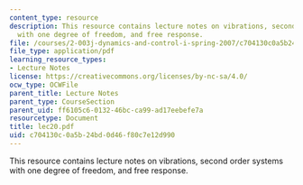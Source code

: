 ```yaml
---
content_type: resource
description: This resource contains lecture notes on vibrations, second order systems
  with one degree of freedom, and free response.
file: /courses/2-003j-dynamics-and-control-i-spring-2007/c704130c0a5b24bd0d46f80c7e12d990_lec20.pdf
file_type: application/pdf
learning_resource_types:
- Lecture Notes
license: https://creativecommons.org/licenses/by-nc-sa/4.0/
ocw_type: OCWFile
parent_title: Lecture Notes
parent_type: CourseSection
parent_uid: ff6105c6-0132-46bc-ca99-ad17eebefe7a
resourcetype: Document
title: lec20.pdf
uid: c704130c-0a5b-24bd-0d46-f80c7e12d990
---
```

This resource contains lecture notes on vibrations, second order systems with one degree of freedom, and free response.